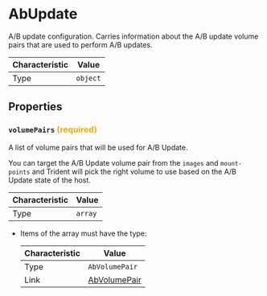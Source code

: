 <!-- THIS FILE IS AUTOMATICALLY GENERATED BY DOCBUILDER, DO NOT EDIT MANUALLY! -->

# AbUpdate

A/B update configuration. Carries information about the A/B update volume pairs that are used to perform A/B updates.

| Characteristic | Value |
| -------------- | ----- |
| Type | `object` |

## Properties

### `volumePairs` **<span style="color:orange;">(required)</span>**

A list of volume pairs that will be used for A/B Update.

You can target the A/B Update volume pair from the `images` and `mount-points` and Trident will pick the right volume to use based on the A/B Update state of the host.

| Characteristic | Value |
| -------------- | ----- |
| Type | `array` |

- Items of the array must have the type:

   | Characteristic | Value |
   | -------------- | ----- |
   | Type | `AbVolumePair` |
   | Link | [AbVolumePair](./AbVolumePair.md) |

